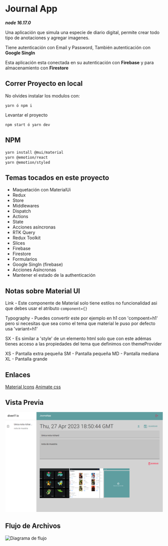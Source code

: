 # Journal App

***node 16.17.0***

Una aplicación que simula una especie de diario digital, permite crear todo tipo de anotaciones y agregar imagenes.

Tiene autenticación con Email y Password, También autenticación con **Google SingIn**

Esta aplicación esta conectada en su autenticación con **Firebase** y para almacenamiento con **Firestore**

## Correr Proyecto en local

No olvides instalar los modulos con:

    yarn ó npm i

Levantar el proyecto

    npm start ó yarn dev

## NPM

    yarn install @mui/material
    yarn @emotion/react
    yarn @emotion/styled

## Temas tocados en este proyecto

- Maquetación con MaterialUi
- Redux
- Store
- Middlewares
- Dispatch
- Actions
- State
- Acciones asíncronas
- RTK Query
- Redux Toolkit
- Slices
- Firebase
- Firestore
- Formularios
- Google SingIn (firebase)
- Acciones Asíncronas
- Mantener el estado de la authenticación

## Notas sobre Material UI

Link - Este componente de Material solo tiene estilos no funcionalidad asi que debes usar el atributo `component={}`

Typography - Puedes convertir este por ejemplo en h1 con 'compoent=h1' pero si necesitas que sea como el tema que material le puso por defecto usa 'variant=h1'

SX - Es similar a 'style' de un elemento html solo que con este adémas tienes acceso a las propiedades del  tema que definimos con themeProvider

XS - Pantalla extra pequeña
SM - Pantalla pequeña
MD - Pantalla mediana
XL - Pantalla grande

## Enlaces

[Material Icons](https://v4.mui.com/es/components/material-icons/#material-icons)
[Animate css](https://animate.style/)

## Vista Previa

![En progreso](/public/journal-app.png)

## Flujo de Archivos

 ![Diagrama de flujo](/src/assets/Diagramas%20t%C3%A9cnicos.jpg)
